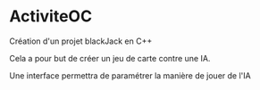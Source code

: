 # ActiviteOC

Création d'un projet blackJack en C++

Cela a pour but de créer un jeu de carte contre une IA.

Une interface permettra de paramétrer la manière de jouer de l'IA
